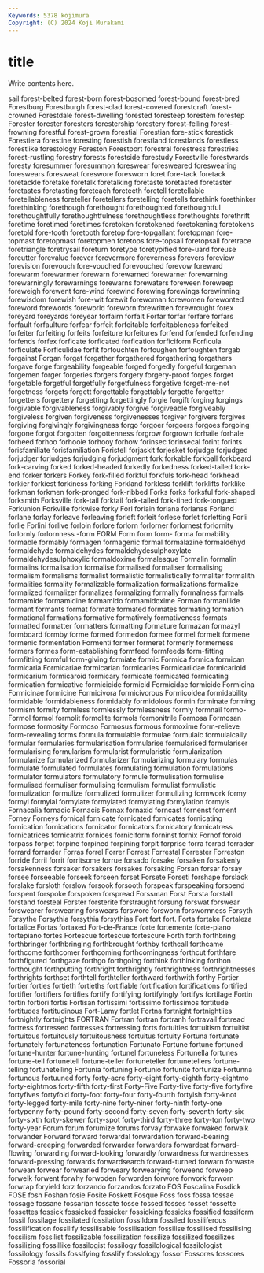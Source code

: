 ```yaml
---
Keywords: 5378 kojimura
Copyright: (C) 2024 Koji Murakami
---
```


# title

Write contents here.



sail forest-belted forest-born
forest-bosomed forest-bound forest-bred Forestburg Forestburgh forest-clad forest-covered forestcraft forest-crowned Forestdale
forest-dwelling forested foresteep forestem forestep Forester forester foresters forestership forestery
forest-felling forest-frowning forestful forest-grown forestial Forestian fore-stick forestick Forestiera forestine
foresting forestish forestland forestlands forestless forestlike forestology Foreston Forestport forestral
forestress forestries forest-rustling forestry forests forestside forestudy Forestville forestwards foresty
foresummer foresummon foreswear foresweared foreswearing foreswears foresweat foreswore foresworn foret
fore-tack foretack foretackle foretake foretalk foretalking foretaste foretasted foretaster foretastes
foretasting foreteach foreteeth foretell foretellable foretellableness foreteller foretellers foretelling foretells
forethink forethinker forethinking forethough forethought forethoughted forethoughtful forethoughtfully forethoughtfulness forethoughtless
forethoughts forethrift foretime foretimed foretimes foretoken foretokened foretokening foretokens foretold
fore-tooth foretooth foretop fore-topgallant foretopman fore-topmast foretopmast foretopmen foretops fore-topsail
foretopsail foretrace foretriangle foretrysail foreturn foretype foretypified fore-uard foreuse foreutter
forevalue forever forevermore foreverness forevers foreview forevision forevouch fore-vouched forevouched
forevow foreward forewarm forewarmer forewarn forewarned forewarner forewarning forewarningly forewarnings
forewarns forewaters foreween foreweep foreweigh forewent fore-wind forewind forewing forewings
forewinning forewisdom forewish fore-wit forewit forewoman forewomen forewonted foreword forewords
foreworld foreworn forewritten forewrought forex foreyard foreyards foreyear forfairn forfalt
Forfar forfar forfare forfars forfault forfaulture forfear forfeit forfeitable forfeitableness
forfeited forfeiter forfeiting forfeits forfeiture forfeitures forfend forfended forfending forfends
forfex forficate forficated forfication forficiform Forficula forficulate Forficulidae forfit forfouchten
forfoughen forfoughten forgab forgainst Forgan forgat forgather forgathered forgathering forgathers
forgave forge forgeability forgeable forged forgedly forgeful forgeman forgemen forger
forgeries forgers forgery forgery-proof forges forget forgetable forgetful forgetfully forgetfulness
forgetive forget-me-not forgetness forgets forgett forgettable forgettably forgette forgetter forgetters
forgettery forgetting forgettingly forgie forgift forging forgings forgivable forgivableness forgivably
forgive forgiveable forgiveably forgiveless forgiven forgiveness forgivenesses forgiver forgivers forgives
forgiving forgivingly forgivingness forgo forgoer forgoers forgoes forgoing forgone forgot
forgotten forgottenness forgrow forgrown forhaile forhale forheed forhoo forhooie forhooy
forhow forinsec forinsecal forint forints forisfamiliate forisfamiliation Foristell forjaskit forjesket
forjudge forjudged forjudger forjudges forjudging forjudgment fork forkable forkball forkbeard
fork-carving forked forked-headed forkedly forkedness forked-tailed fork-end forker forkers Forkey
fork-filled forkful forkfuls fork-head forkhead forkier forkiest forkiness forking Forkland
forkless forklift forklifts forklike forkman forkmen fork-pronged fork-ribbed Forks forks
forksful fork-shaped forksmith Forksville fork-tail forktail fork-tailed fork-tined fork-tongued Forkunion
Forkville forkwise forky Forl forlain forlana forlanas Forland forlane forlay
forleave forleaving forleft forleit forlese forlet forletting Forli forlie Forlini
forlive forloin forlore forlorn forlorner forlornest forlornity forlornly forlornness -form
FORM Form form form- forma formability formable formably formagen formagenic
formal formalazine formaldehyd formaldehyde formaldehydes formaldehydesulphoxylate formaldehydesulphoxylic formaldoxime formalesque Formalin
formalin formalins formalisation formalise formalised formaliser formalising formalism formalisms formalist
formalistic formalistically formaliter formalith formalities formality formalizable formalization formalizations formalize
formalized formalizer formalizes formalizing formally formalness formals formamide formamidine formamido
formamidoxime Forman formanilide formant formants format formate formated formates formating
formation formational formations formative formatively formativeness formats formatted formatter formatters
formatting formature formazan formazyl formboard formby forme formed formedon formee
formel formelt formene formenic formentation Formenti former formeret formerly formerness
formers formes form-establishing formfeed formfeeds form-fitting formfitting formful form-giving formiate
formic Formica formica formican formicaria Formicariae formicarian formicaries Formicariidae formicarioid
formicarium formicaroid formicary formicate formicated formicating formication formicative formicicide formicid
Formicidae formicide Formicina Formicinae formicine Formicivora formicivorous Formicoidea formidability formidable
formidableness formidably formidolous formin forminate forming formism formity formless formlessly
formlessness formly formnail formo- Formol formol formolit formolite formols formonitrile
Formosa Formosan formose formosity Formoso Formosus formous formoxime form-relieve form-revealing
forms formula formulable formulae formulaic formulaically formular formularies formularisation formularise
formularised formulariser formularising formularism formularist formularistic formularization formularize formularized formularizer
formularizing formulary formulas formulate formulated formulates formulating formulation formulations formulator
formulators formulatory formule formulisation formulise formulised formuliser formulising formulism formulist
formulistic formulization formulize formulized formulizer formulizing formwork formy formyl formylal
formylate formylated formylating formylation formyls Fornacalia fornacic Fornacis Fornax fornaxid
forncast fornenst fornent Forney Forneys fornical fornicate fornicated fornicates fornicating
fornication fornications fornicator fornicators fornicatory fornicatress fornicatrices fornicatrix fornices forniciform
forninst fornix Fornof forold forpass forpet forpine forpined forpining forpit
forprise forra forrad forrader forrard forrarder Forras forrel Forrer Forrest
Forrestal Forrester Forreston forride forril forrit forritsome forrue forsado forsake
forsaken forsakenly forsakenness forsaker forsakers forsakes forsaking Forsan forsar forsay
forsee forseeable forseek forseen forset Forsete Forseti forshape forslack forslake
forsloth forslow forsook forsooth forspeak forspeaking forspend forspent forspoke forspoken
forspread Forssman Forst Forsta forstall forstand forsteal Forster forsterite forstraught
forsung forswat forswear forswearer forswearing forswears forswore forsworn forswornness Forsyth
Forsythe Forsythia forsythia forsythias Fort fort fort. Forta fortake Fortaleza
fortalice Fortas fortaxed Fort-de-France forte fortemente forte-piano fortepiano fortes Fortescue
fortescue fortescure Forth forth forthbring forthbringer forthbringing forthbrought forthby forthcall
forthcame forthcome forthcomer forthcoming forthcomingness forthcut forthfare forthfigured forthgaze forthgo
forthgoing forthink forthinking forthon forthought forthputting forthright forthrightly forthrightness forthrightnesses
forthrights forthset forthtell forthteller forthward forthwith forthy Fortier fortier forties
fortieth fortieths fortifiable fortification fortifications fortified fortifier fortifiers fortifies fortify
fortifying fortifyingly fortifys fortilage Fortin fortin fortiori fortis Fortisan fortissimi
fortissimo fortissimos fortitude fortitudes fortitudinous Fort-Lamy fortlet Fortna fortnight fortnightlies
fortnightly fortnights FORTRAN Fortran fortran fortranh fortravail fortread fortress fortressed
fortresses fortressing forts fortuities fortuitism fortuitist fortuitous fortuitously fortuitousness fortuitus
fortuity Fortuna fortunate fortunately fortunateness fortunation Fortunato Fortune fortune fortuned
fortune-hunter fortune-hunting fortunel fortuneless Fortunella fortunes fortune-tell fortunetell fortune-teller fortuneteller
fortunetellers fortune-telling fortunetelling Fortunia fortuning Fortunio fortunite fortunize Fortunna fortunous
fortuuned forty forty-acre forty-eight forty-eighth forty-eightmo forty-eightmos forty-fifth forty-first Forty-Five
Forty-five forty-five fortyfive fortyfives fortyfold forty-foot forty-four forty-fourth fortyish forty-knot
forty-legged forty-mile forty-nine forty-niner forty-ninth forty-one fortypenny forty-pound forty-second forty-seven
forty-seventh forty-six forty-sixth forty-skewer forty-spot forty-third forty-three forty-ton forty-two forty-year
Forum forum forumize forums forvay forwake forwaked forwalk forwander Forward
forward forwardal forwardation forward-bearing forward-creeping forwarded forwarder forwarders forwardest forward-flowing
forwarding forward-looking forwardly forwardness forwardnesses forward-pressing forwards forwardsearch forward-turned forwarn
forwaste forwean forwear forwearied forweary forwearying forweend forweep forwelk forwent
forwhy forwoden forworden forwore forwork forworn forwrap foryield forz forzando
forzandos forzato FOS Foscalina Fosdick FOSE fosh Foshan fosie Fosite
Foskett Fosque Foss foss fossa fossae fossage fossane fossarian fossate
fosse fossed fosses fosset fossette fossettes fossick fossicked fossicker fossicking
fossicks fossified fossiform fossil fossilage fossilated fossilation fossildom fossiled fossiliferous
fossilification fossilify fossilisable fossilisation fossilise fossilised fossilising fossilism fossilist fossilizable
fossilization fossilize fossilized fossilizes fossilizing fossillike fossilogist fossilogy fossilological fossilologist
fossilology fossils fosslfying fosslify fosslology fossor Fossores fossores Fossoria fossorial
